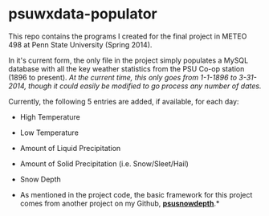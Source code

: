 psuwxdata-populator
===================

This repo contains the programs I created for the final project in METEO 498 
at Penn State University (Spring 2014).

In it's current form, the only file in the project simply populates a MySQL 
database with all the key weather statistics from the PSU Co-op station 
(1896 to present). *At the current time, this only goes from 1-1-1896 to 
3-31-2014, though it could easily be modified to go process any number of 
dates.*

Currently, the following 5 entries are added, if available, for each day:
* High Temperature
* Low Temperature
* Amount of Liquid Precipitation
* Amount of Solid Precipitation (i.e. Snow/Sleet/Hail)
* Snow Depth

* As mentioned in the project code, the basic framework for this project
comes from another project on my Github, **[psusnowdepth](https://github.com/drboyer/psusnowdepth/)**.*